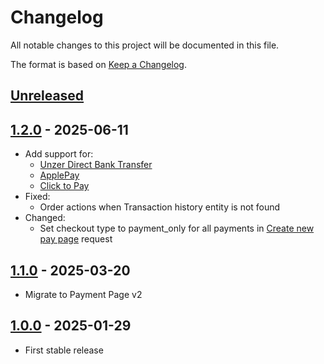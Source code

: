 # Changelog
All notable changes to this project will be documented in this file.

The format is based on [Keep a Changelog](http://keepachangelog.com/en/1.0.0/).

## [Unreleased](https://github.com/unzerdev/integration-core/compare/master...dev)

## [1.2.0](https://github.com/unzerdev/integration-core/releases/tag/1.2.0) - 2025-06-11
- Add support for:
  - [Unzer Direct Bank Transfer](https://docs.unzer.com/payment-methods/open-banking/?_gl=1*4n1fg5*_up*MQ..*_ga*NDE3NjA2ODguMTc0NzcyOTUyOA..*_ga_KQLTE7404W*czE3NDc3Mjk1MjgkbzEkZzEkdDE3NDc3MzAwMDMkajAkbDAkaDA)
  - [ApplePay](https://docs.unzer.com/payment-methods/applepay/?_gl=1*i2diqw*_up*MQ..*_ga*NDE3NjA2ODguMTc0NzcyOTUyOA..*_ga_KQLTE7404W*czE3NDc3Mjk1MjgkbzEkZzEkdDE3NDc3Mjk1MjkkajAkbDAkaDA)
  - [Click to Pay](https://docs.unzer.com/payment-methods/card/?_gl=1*1dhyjxo*_up*MQ..*_ga*NDE3NjA2ODguMTc0NzcyOTUyOA..*_ga_KQLTE7404W*czE3NDc3Mjk1MjgkbzEkZzEkdDE3NDc3Mjk2MDckajAkbDAkaDA)
- Fixed:
  - Order actions when Transaction history entity is not found
- Changed:
  - Set checkout type to payment_only for all payments in [Create new pay page](https://docs.unzer.com/reference/api/payment-page-api-reference-v2/#tag/Manage-Payment-Page/operation/createPayPage) request

## [1.1.0](https://github.com/unzerdev/integration-core/releases/tag/1.1.0) - 2025-03-20
- Migrate to Payment Page v2

## [1.0.0](https://github.com/unzerdev/integration-core/releases/tag/1.0.0) - 2025-01-29
- First stable release

